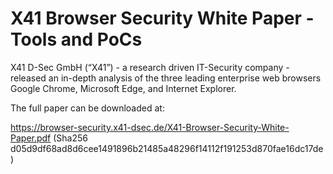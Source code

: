 # X41 Browser Security White Paper - Tools and PoCs

X41 D-Sec GmbH (“X41”) - a research driven IT-Security company - released an in-depth analysis of the three leading enterprise web browsers Google Chrome, Microsoft Edge, and Internet Explorer.

The full paper can be downloaded at:

https://browser-security.x41-dsec.de/X41-Browser-Security-White-Paper.pdf (Sha256 d05d9df68ad8d6cee1491896b21485a48296f14112f191253d870fae16dc17de)
